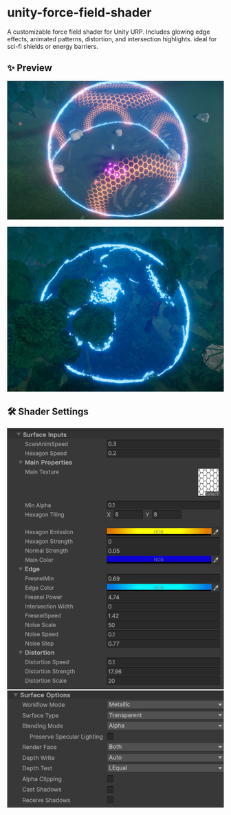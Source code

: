 # unity-force-field-shader
A customizable force field shader for Unity URP. Includes glowing edge effects, animated patterns, distortion, and intersection highlights. ideal for sci-fi shields or energy barriers.

## ✨ Preview

![Force Field Preview](Images/shield.png)

![Force Field Preview](Images/edges.png)


## 🛠 Shader Settings

![Shader Parameters](Images/shadersettings.png)
![Shader Parameters](Images/materialsettings.png)
